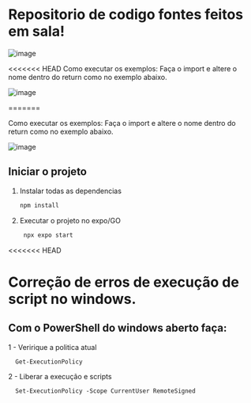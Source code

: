 # Repositorio de codigo fontes feitos em sala!

![image](https://github.com/user-attachments/assets/537f9311-d8e9-4411-8658-7ea24ba67216)

<<<<<<< HEAD
Como executar os exemplos:
Faça o import e altere o nome dentro do return como no exemplo abaixo.

![image](https://github.com/user-attachments/assets/a9c4a754-c34c-477a-a154-91b410a5e50d)

=======





Como executar os exemplos: 
      Faça o import e altere o nome dentro do return como no exemplo abaixo.


![image](https://github.com/user-attachments/assets/a9c4a754-c34c-477a-a154-91b410a5e50d)


## Iniciar o projeto

1. Instalar todas as dependencias

   ```bash
   npm install
   ```

2. Executar o projeto no expo/GO

   ```bash
    npx expo start
   ```
<<<<<<< HEAD

# Correção de erros de execução de script no windows.
## Com o PowerShell do windows aberto faça:

1 - Veririque a politica atual

      Get-ExecutionPolicy

2 - Liberar a execução e scripts

      Set-ExecutionPolicy -Scope CurrentUser RemoteSigned
